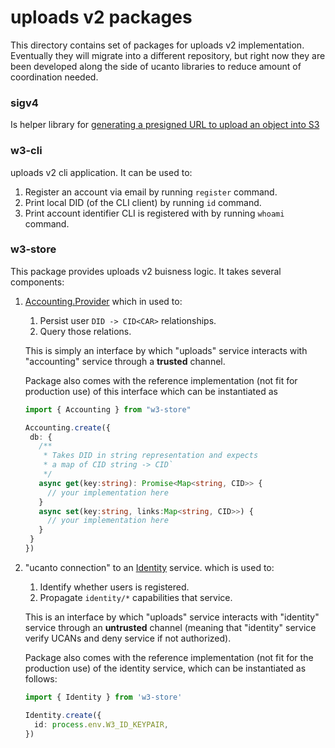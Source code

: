 # uploads v2 packages

This directory contains set of packages for uploads v2 implementation. Eventually they will migrate into a different repository, but right now they are been developed along the side of ucanto libraries to reduce
amount of coordination needed.

### sigv4

Is helper library for [generating a presigned URL to upload an object into S3](https://docs.aws.amazon.com/AmazonS3/latest/userguide/PresignedUrlUploadObject.html)

### w3-cli

uploads v2 cli application. It can be used to:

1. Register an account via email by running `register` command.
2. Print local DID (of the CLI client) by running `id` command.
3. Print account identifier CLI is registered with by running `whoami` command.

### w3-store

This package provides uploads v2 buisness logic. It takes several components:

1. [Accounting.Provider](./store/src/type/accounting.ts#L16-L35) which in used to:

   1. Persist user `DID -> CID<CAR>` relationships.
   2. Query those relations.

   This is simply an interface by which "uploads" service interacts with "accounting" service through a **trusted** channel.

   Package also comes with the reference implementation (not fit for production use) of this interface which can be instantiated as

   ```ts
   import { Accounting } from "w3-store"

   Accounting.create({
    db: {
      /**
       * Takes DID in string representation and expects
       * a map of CID string -> CID`
       */
      async get(key:string): Promise<Map<string, CID>> {
        // your implementation here
      }
      async set(key:string, links:Map<string, CID>>) {
        // your implementation here
      }
    }
   })
   ```

2. "ucanto connection" to an [Identity](./store/src/type/identity.ts#L11-L38)
   service. which is used to:

   1. Identify whether users is registered.
   2. Propagate `identity/*` capabilities that service.

   This is an interface by which "uploads" service interacts with "identity" service through an **untrusted** channel (meaning that "identity" service verify
   UCANs and deny service if not authorized).

   Package also comes with the reference implementation (not fit for the production use) of the identity service, which can be instantiated as follows:

   ```ts
   import { Identity } from 'w3-store'

   Identity.create({
     id: process.env.W3_ID_KEYPAIR,
   })
   ```
